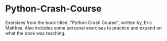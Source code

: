 # Python-Crash-Course
Exercises from the book titled, "Python Crash Course", written by, Eric Matthes.
Also includes some personal exercises to practice and expand on what the book was teaching. 
